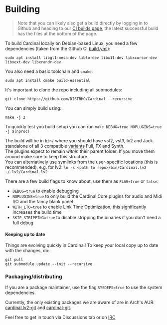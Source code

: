 # Building

> Note that you can likely also get a build directly by logging in to Github and heading to our [CI builds page](https://github.com/DISTRHO/Cardinal/actions/workflows/build.yml), the latest successful build has the files at the bottom of the page.

To build Cardinal locally on Debian-based Linux, you need a few dependencies (taken from the Github CI [build.yml](.github/workflows/build.yml)):

`sudo apt install libgl1-mesa-dev liblo-dev libx11-dev libxcursor-dev libxext-dev libxrandr-dev`

You also need a basic toolchain and `cmake`:

`sudo apt install cmake build-essential`

It's important to clone the repo including all submodules:

`git clone https://github.com/DISTRHO/Cardinal --recursive`

You can simply build using:

`make -j 2`

To quickly test you build setup you can run `make DEBUG=true NOPLUGINS=true -j $(nproc)`

The build will be in `bin/` where you should have vst2, vst3, lv2 and Jack standalone of all 3 compatible [variants](../README.md#plugin-variants) Full, FX and Synth.  
The plugins expect to remain *within* their parent folder. If you move them around make sure to keep this structure.  
You can alternatively use symlinks from the user-specific locations (this is recommended), e.g. for lv2:
`ln -s <path to repo>/bin/Cardinal.lv2 ~/.lv2/Cardinal.lv2`

There are a few build flags to know about, use them as `FLAG=true` or `false`:

* `DEBUG=true` to enable debugging
* `NOPLUGINS=true` to only build the Cardinal Core plugins for audio and Midi I/O and the fancy blank panel
* `WITH_LTO=true` to enable Link Time Optimization, this significantly increases the build time
* `SKIP_STRIPPING=true` to disable stripping the binaries if you don't need a full debug

#### Keeping up to date

Things are evolving quickly in Cardinal! To keep your local copy up to date with the changes, do:  
```
git pull
git submodule update --init --recursive
```

### Packaging/distributing

If you are a package maintainer, use the flag `SYSDEPS=true` to use the system dependencies.  

Currently, the only existing packages we are aware of are in Arch's AUR: [cardinal.lv2-git](https://aur.archlinux.org/packages/cardinal.lv2-git/) and [cardinal-git](https://aur.archlinux.org/packages/cardinal-git/).

Feel free to get in touch via Discussions tab or on [IRC](../README.md#community-chat)